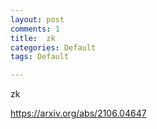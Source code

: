 ```yaml
---
layout: post
comments: 1
title:  zk
categories: Default
tags: Default

---
```


zk

https://arxiv.org/abs/2106.04647



